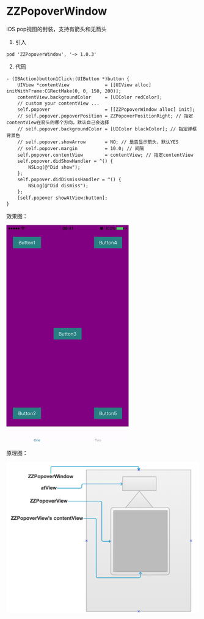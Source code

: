 # ZZPopoverWindow
iOS pop视图的封装，支持有箭头和无箭头

1. 引入  
```
pod 'ZZPopoverWindow', '~> 1.0.3'
```

2. 代码  
```
- (IBAction)button1Click:(UIButton *)button {
    UIView *contentView             = [[UIView alloc] initWithFrame:CGRectMake(0, 0, 150, 200)];
    contentView.backgroundColor     = [UIColor redColor];
    // custom your contentView ...
    self.popover                    = [[ZZPopoverWindow alloc] init];
    // self.popover.popoverPosition = ZZPopoverPositionRight; // 指定contentView在箭头的哪个方向，默认自己会选择
    // self.popover.backgroundColor = [UIColor blackColor]; // 指定弹框背景色
    // self.popover.showArrow       = NO; // 是否显示箭头，默认YES
    // self.popover.margin          = 10.0; // 间隔
    self.popover.contentView        = contentView; // 指定contentView
    self.popover.didShowHandler = ^() {
        NSLog(@"Did show");
    };
    self.popover.didDismissHandler = ^() {
        NSLog(@"Did dismiss");
    };
    [self.popover showAtView:button];
}

```

效果图：  

<img src="./images/show.gif" height="568" width="320" />

原理图：

![](./images/5.png)
